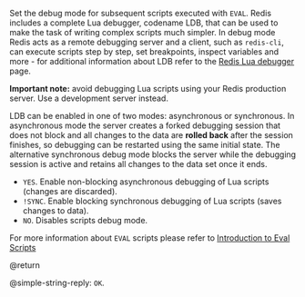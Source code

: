 Set the debug mode for subsequent scripts executed with `EVAL`. Redis includes a
complete Lua debugger, codename LDB, that can be used to make the task of
writing complex scripts much simpler. In debug mode Redis acts as a remote
debugging server and a client, such as `redis-cli`, can execute scripts step by
step, set breakpoints, inspect variables and more - for additional information
about LDB refer to the [Redis Lua debugger](/topics/ldb) page.

**Important note:** avoid debugging Lua scripts using your Redis production
server. Use a development server instead.

LDB can be enabled in one of two modes: asynchronous or synchronous. In
asynchronous mode the server creates a forked debugging session that does not
block and all changes to the data are **rolled back** after the session
finishes, so debugging can be restarted using the same initial state. The
alternative synchronous debug mode blocks the server while the debugging session
is active and retains all changes to the data set once it ends.

* `YES`. Enable non-blocking asynchronous debugging of Lua scripts (changes are discarded).
* `!SYNC`. Enable blocking synchronous debugging of Lua scripts (saves changes to data).
* `NO`. Disables scripts debug mode.

For more information about `EVAL` scripts please refer to [Introduction to Eval Scripts](/topics/evalintro)

@return

@simple-string-reply: `OK`.

